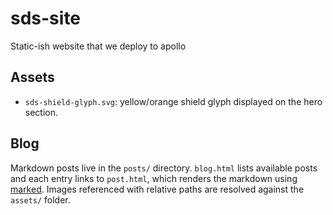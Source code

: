 # sds-site
Static-ish website that we deploy to apollo

## Assets
- `sds-shield-glyph.svg`: yellow/orange shield glyph displayed on the hero section.

## Blog
Markdown posts live in the `posts/` directory. `blog.html` lists available posts
and each entry links to `post.html`, which renders the markdown using
[marked](https://github.com/markedjs/marked). Images referenced with relative
paths are resolved against the `assets/` folder.
